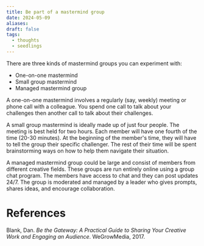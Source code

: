 ```yaml
---
title: Be part of a mastermind group
date: 2024-05-09
aliases: 
draft: false
tags:
  - thoughts
  - seedlings
---
```

There are three kinds of mastermind groups you can experiment with:
- One-on-one mastermind
- Small group mastermind
- Managed mastermind group

A one-on-one mastermind involves a regularly (say, weekly) meeting or phone call with a colleague. You spend one call to talk about your challenges then another call to talk about their challenges.

A small group mastermind is ideally made up of just four people. The meeting is best held for two hours. Each member will have one fourth of the time (20-30 minutes). At the beginning of the member's time, they will have to tell the group their specific challenger. The rest of their time will be spent brainstorming ways on how to help them navigate their situation.

A managed mastermind group could be large and consist of members from different creative fields. These groups are run entirely online using a group chat program. The members have access to chat and they can post updates 24/7. The group is moderated and managed by a leader who gives prompts, shares ideas, and encourage collaboration.

# References

Blank, Dan. _Be the Gateway: A Practical Guide to Sharing Your Creative Work and Engaging an Audience_. WeGrowMedia, 2017.